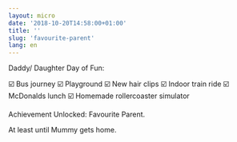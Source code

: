 ```yaml
---
layout: micro
date: '2018-10-20T14:58:00+01:00'
title: ''
slug: 'favourite-parent'
lang: en
---
```

Daddy/ Daughter Day of Fun:

☑️ Bus journey 
☑️ Playground
☑️ New hair clips
☑️ Indoor train ride
☑️ McDonalds lunch
☑️ Homemade rollercoaster simulator

Achievement Unlocked: Favourite Parent.

At least until Mummy gets home. 